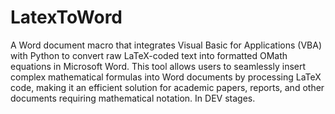 # LatexToWord
A Word document macro that integrates Visual Basic for Applications (VBA) with Python to convert raw LaTeX-coded text into formatted OMath equations in Microsoft Word. This tool allows users to seamlessly insert complex mathematical formulas into Word documents by processing LaTeX code, making it an efficient solution for academic papers, reports, and other documents requiring mathematical notation. In DEV stages. 
